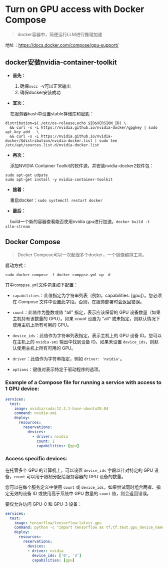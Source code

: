 # Turn on GPU access with Docker Compose
> docker容器中，简便运行LLM进行推理加速

地址：https://docs.docker.com/compose/gpu-support/


## docker安装nvidia-container-toolkit

- **首先：**
  1. 确保`nvcc -V`可以正常输出
  2. 确保docker安装成功

- **其次：**

&nbsp;&nbsp;&nbsp;&nbsp;在服务器bash中设置stable存储库和密匙：

  ```shell
distribution=$(./etc/os-release;echo $ID$VERSION_ID) \
    && curl -s -L https://nvidia.github.io/nvidia-docker/gpgkey | sudo apt-key add - \
    && curl -s -L https://nvidia.github.io/nvidia-docker/$distribution/nvidia-docker.list | sudo tee /etc/apt/sources.list.d/nvidia-docker.list
```

- **再次：**

&nbsp;&nbsp;&nbsp;&nbsp;添加NVIDIA Container Toolkit的软件源，并安装nvidia-docker2软件包：

```shell
sudo apt-get udpate
sudo apt-get install -y nvidia-container-toolkit
```

- **接着：**

&nbsp;&nbsp;&nbsp;&nbsp;重启docker：`sudo systemctl restart docker`

- **最后：**

&nbsp;&nbsp;&nbsp;&nbsp;build一个新的容器查看能否使用nvidia gpu进行加速。`docker build -t xllm-stream`


## Docker Compose

> Docker Compose可以一次起很多个docker，一个镜像编排工具。

启动方式：
```shell
sudo docker-compose -f docker-comppse.yml up -d
```

其中`comppse.yml`文件包含如下配置：

- `capabilities`：此值指定为字符串列表（例如，capabilities: [gpu]）。您必须在 Compose 文件中设置此字段。否则，在服务部署时会返回错误。

- `count`：此值作为整数或值 "all" 指定，表示应该保留的 GPU 设备数量（如果主机持有该数量的 GPU）。如果 count 设置为 "all" 或未指定，则默认情况下使用主机上所有可用的 GPU。

- `device_ids`：此值作为字符串列表指定，表示主机上的 GPU 设备 ID。您可以在主机上的 `nvidia-smi` 输出中找到设备 ID。如果未设置 `device_ids`，则默认使用主机上所有可用的 GPU。

- `driver`：此值作为字符串指定，例如 `driver: 'nvidia'`。

- `options`：键值对表示特定于驱动程序的选项。


### Example of a Compose file for running a service with access to 1 GPU device:

```yml
services:
  test:
    image: nvidia/cuda:12.3.1-base-ubuntu20.04
    command: nvidia-smi
    deploy:
      resources:
        reservations:
          devices:
            - driver: nvidia
              count: 1
              capabilities: [gpu]
```



### Access specific devices:

在托管多个 GPU 的计算机上，可以设置 `device_ids` 字段以针对特定的 GPU 设备，`count` 可以用于限制分配给服务容器的 GPU 设备的数量。

您可以在每个服务定义中使用 `count` 或 `device_ids`。如果尝试同时组合两者、指定无效的设备 ID 或使用高于系统中 GPU 数量的 `count` 值，则会返回错误。


要仅允许访问 GPU-0 和 GPU-3 设备：

```yml
services:
  test:
    image: tensorflow/tensorflow:latest-gpu
    command: python -c "import tensorflow as tf;tf.test.gpu_device_name()"
    deploy:
      resources:
        reservations:
          devices:
          - driver: nvidia
            device_ids: ['0', '3']
            capabilities: [gpu]
```









